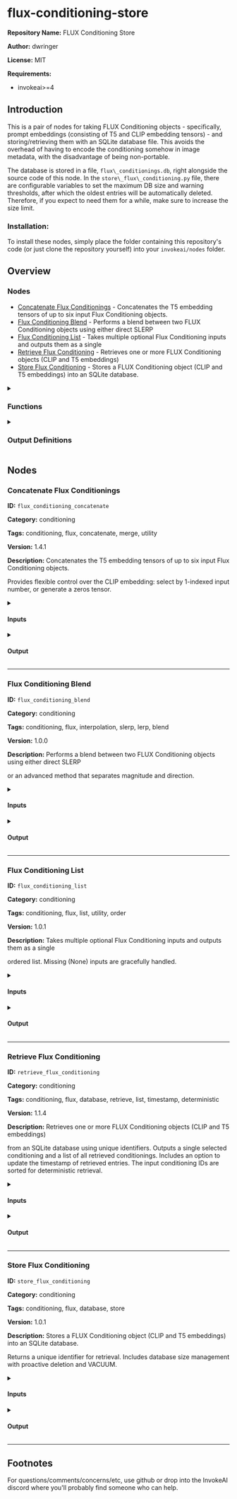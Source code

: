 # flux-conditioning-store

**Repository Name:** FLUX Conditioning Store

**Author:** dwringer

**License:** MIT

**Requirements:**
- invokeai>=4

## Introduction
This is a pair of nodes for taking FLUX Conditioning objects - specifically, prompt embeddings (consisting of T5 and CLIP embedding tensors) - and storing/retrieving them with an SQLite database file. This avoids the overhead of having to encode the conditioning somehow in image metadata, with the disadvantage of being non-portable.

The database is stored in a file, `flux\_conditionings.db`, right alongside the source code of this node. In the `store\_flux\_conditioning.py` file, there are configurable variables to set the maximum DB size and warning thresholds, after which the oldest entries will be automatically deleted. Therefore, if you expect to need them for a while, make sure to increase the size limit.

### Installation:

To install these nodes, simply place the folder containing this
repository's code (or just clone the repository yourself) into your
`invokeai/nodes` folder.

## Overview
### Nodes
- [Concatenate Flux Conditionings](#concatenate-flux-conditionings) - Concatenates the T5 embedding tensors of up to six input Flux Conditioning objects.
- [Flux Conditioning Blend](#flux-conditioning-blend) - Performs a blend between two FLUX Conditioning objects using either direct SLERP
- [Flux Conditioning List](#flux-conditioning-list) - Takes multiple optional Flux Conditioning inputs and outputs them as a single
- [Retrieve Flux Conditioning](#retrieve-flux-conditioning) - Retrieves one or more FLUX Conditioning objects (CLIP and T5 embeddings)
- [Store Flux Conditioning](#store-flux-conditioning) - Stores a FLUX Conditioning object (CLIP and T5 embeddings) into an SQLite database.

<details>
<summary>

### Functions

</summary>

- `slerp` - Performs spherical linear interpolation (SLERP) between two *normalized* tensors.
- `_get_db_size` - Returns the current size of the database file in bytes.
- `_manage_db_size` - Manages the database size, deleting a fraction of oldest entries if the maximum size is exceeded.
- `_init_db` - Initializes the SQLite database and creates the table for storing conditioning data.
</details>

<details>
<summary>

### Output Definitions

</summary>

- `FluxConditioningBlendOutput` - Output definition with 1 fields
- `FluxConditioningListOutput` - Output definition with 1 fields
- `RetrieveFluxConditioningMultiOutput` - Output definition with 2 fields
- `FluxConditioningStoreOutput` - Output definition with 1 fields
</details>

## Nodes
### Concatenate Flux Conditionings
**ID:** `flux_conditioning_concatenate`

**Category:** conditioning

**Tags:** conditioning, flux, concatenate, merge, utility

**Version:** 1.4.1

**Description:** Concatenates the T5 embedding tensors of up to six input Flux Conditioning objects.

Provides flexible control over the CLIP embedding: select by 1-indexed input number,
    or generate a zeros tensor.

<details>
<summary>

#### Inputs

</summary>

| Name | Type | Description | Default |
| ---- | ---- | ----------- | ------- |
| `conditioning_1` | `Any` | First optional Flux Conditioning input. | None |
| `strength_1` | `float` | Strength for the first conditioning input (multiplies its embedding tensors). | 1.0 |
| `conditioning_2` | `Any` | Second optional Flux Conditioning input. | None |
| `strength_2` | `float` | Strength for the second conditioning input (multiplies its embedding tensors). | 1.0 |
| `conditioning_3` | `Any` | Third optional Flux Conditioning input. | None |
| `strength_3` | `float` | Strength for the third conditioning input (multiplies its embedding tensors). | 1.0 |
| `conditioning_4` | `Any` | Fourth optional Flux Conditioning input. | None |
| `strength_4` | `float` | Strength for the fourth conditioning input (multiplies its embedding tensors). | 1.0 |
| `conditioning_5` | `Any` | Fifth optional Flux Conditioning input. | None |
| `strength_5` | `float` | Strength for the fifth conditioning input (multiplies its embedding tensors). | 1.0 |
| `conditioning_6` | `Any` | Sixth optional Flux Conditioning input. | None |
| `strength_6` | `float` | Strength for the sixth conditioning input (multiplies its embedding tensors). | 1.0 |
| `select_clip` | `int` | CLIP embedding selection: 0 for a zeros tensor; 1-6 to select a specific input (1-indexed). If a selected input is missing, it falls back to the next subsequent, then preceding, available CLIP embedding. | 1 |


</details>

<details>
<summary>

#### Output

</summary>

**Type:** `FluxConditioningOutput.build(...)`



</details>

---
### Flux Conditioning Blend
**ID:** `flux_conditioning_blend`

**Category:** conditioning

**Tags:** conditioning, flux, interpolation, slerp, lerp, blend

**Version:** 1.0.0

**Description:** Performs a blend between two FLUX Conditioning objects using either direct SLERP

or an advanced method that separates magnitude and direction.

<details>
<summary>

#### Inputs

</summary>

| Name | Type | Description | Default |
| ---- | ---- | ----------- | ------- |
| `conditioning_1` | `FluxConditioningField` | The first FLUX Conditioning object. | None |
| `conditioning_2` | `FluxConditioningField` | The second FLUX Conditioning object. | None |
| `alpha` | `float` | Interpolation factor (0.0 for conditioning_1, 1.0 for conditioning_2). | 0.5 |
| `use_magnitude_separation` | `bool` | If True, uses magnitude separation (SLERP for direction, LERP for magnitude); otherwise, uses direct SLERP. | False |


</details>

<details>
<summary>

#### Output

</summary>

**Type:** `FluxConditioningBlendOutput`

| Name | Type | Description |
| ---- | ---- | ----------- |
| `conditioning` | `FluxConditioningField` | The interpolated Flux Conditioning |


</details>

---
### Flux Conditioning List
**ID:** `flux_conditioning_list`

**Category:** conditioning

**Tags:** conditioning, flux, list, utility, order

**Version:** 1.0.1

**Description:** Takes multiple optional Flux Conditioning inputs and outputs them as a single

ordered list. Missing (None) inputs are gracefully handled.

<details>
<summary>

#### Inputs

</summary>

| Name | Type | Description | Default |
| ---- | ---- | ----------- | ------- |
| `conditioning_1` | `Any` | First optional Flux Conditioning input. | None |
| `conditioning_2` | `Any` | Second optional Flux Conditioning input. | None |
| `conditioning_3` | `Any` | Third optional Flux Conditioning input. | None |
| `conditioning_4` | `Any` | Fourth optional Flux Conditioning input. | None |
| `conditioning_5` | `Any` | Fifth optional Flux Conditioning input. | None |
| `conditioning_6` | `Any` | Sixth optional Flux Conditioning input. | None |


</details>

<details>
<summary>

#### Output

</summary>

**Type:** `FluxConditioningListOutput`

| Name | Type | Description |
| ---- | ---- | ----------- |
| `conditioning_list` | `list[FluxConditioningField]` | An ordered list of provided Flux Conditioning objects. |


</details>

---
### Retrieve Flux Conditioning
**ID:** `retrieve_flux_conditioning`

**Category:** conditioning

**Tags:** conditioning, flux, database, retrieve, list, timestamp, deterministic

**Version:** 1.1.4

**Description:** Retrieves one or more FLUX Conditioning objects (CLIP and T5 embeddings)

from an SQLite database using unique identifiers.
    Outputs a single selected conditioning and a list of all retrieved conditionings.
    Includes an option to update the timestamp of retrieved entries.
    The input conditioning IDs are sorted for deterministic retrieval.

<details>
<summary>

#### Inputs

</summary>

| Name | Type | Description | Default |
| ---- | ---- | ----------- | ------- |
| `conditioning_id_or_list` | `Union[(str, list[str])]` | The unique identifier(s) of the Flux Conditioning(s) to retrieve. | None |
| `select_index` | `int` | Index of the retrieved conditioning to output as the single 'conditioning' field. If out of bounds, uses modulus. | 0 |
| `touch_timestamp` | `bool` | When true, updates the timestamp of retrieved entries to 'now', preventing early purge. | False |


</details>

<details>
<summary>

#### Output

</summary>

**Type:** `RetrieveFluxConditioningMultiOutput`

| Name | Type | Description |
| ---- | ---- | ----------- |
| `conditioning` | `FluxConditioningField` | A single selected Flux Conditioning (selected by index from the retrieved list) |
| `conditioning_list` | `list[FluxConditioningField]` | A list of all retrieved Flux Conditionings |


</details>

---
### Store Flux Conditioning
**ID:** `store_flux_conditioning`

**Category:** conditioning

**Tags:** conditioning, flux, database, store

**Version:** 1.0.1

**Description:** Stores a FLUX Conditioning object (CLIP and T5 embeddings) into an SQLite database.

Returns a unique identifier for retrieval.
    Includes database size management with proactive deletion and VACUUM.

<details>
<summary>

#### Inputs

</summary>

| Name | Type | Description | Default |
| ---- | ---- | ----------- | ------- |
| `conditioning` | `FluxConditioningField` | The FLUX Conditioning object to store. | None |


</details>

<details>
<summary>

#### Output

</summary>

**Type:** `FluxConditioningStoreOutput`

| Name | Type | Description |
| ---- | ---- | ----------- |
| `conditioning_id` | `str` | Unique identifier for the stored Flux Conditioning |


</details>

---

## Footnotes
For questions/comments/concerns/etc, use github or drop into the InvokeAI discord where you'll probably find someone who can help.
